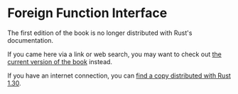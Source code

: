 # Foreign Function Interface

The first edition of the book is no longer distributed with Rust's documentation.

If you came here via a link or web search, you may want to check out [the current version of the book](../ch19-01-unsafe-rust.html#calling-rust-functions-from-other-languages) instead.

If you have an internet connection, you can [find a copy distributed with Rust 1.30](https://doc.rust-lang.org/1.30.0/book/first-edition/ffi.html).
